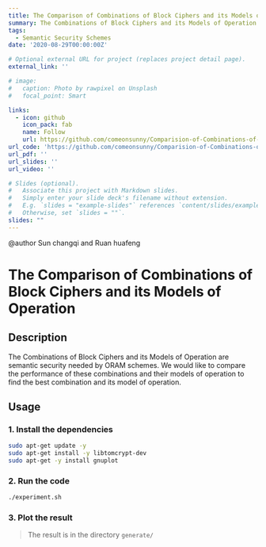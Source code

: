 ```yaml
---
title: The Comparison of Combinations of Block Ciphers and its Models of Operation
summary: The Combinations of Block Ciphers and its Models of Operation are semantic security needed by ORAM schemes. We would like to compare the performance of these combinations and their models of operation to find the best combination and its model of operation.
tags:
  - Semantic Security Schemes
date: '2020-08-29T00:00:00Z'

# Optional external URL for project (replaces project detail page).
external_link: ''

# image:
#   caption: Photo by rawpixel on Unsplash
#   focal_point: Smart

links:
  - icon: github
    icon_pack: fab
    name: Follow
    url: https://github.com/comeonsunny/Comparision-of-Combinations-of-Block-Cipher-and-its-models-of-operation-
url_code: 'https://github.com/comeonsunny/Comparision-of-Combinations-of-Block-Cipher-and-its-models-of-operation-'
url_pdf: ''
url_slides: ''
url_video: ''

# Slides (optional).
#   Associate this project with Markdown slides.
#   Simply enter your slide deck's filename without extension.
#   E.g. `slides = "example-slides"` references `content/slides/example-slides.md`.
#   Otherwise, set `slides = ""`.
slides: ""
---
```


@author Sun changqi and Ruan huafeng
# The Comparison of Combinations of Block Ciphers and its Models of Operation

## Description
The Combinations of Block Ciphers and its Models of Operation are semantic security needed by ORAM schemes. We would like to compare the performance of these combinations and their models of operation to find the best combination and its model of operation.

## Usage
### 1. Install the dependencies
```bash
sudo apt-get update -y
sudo apt-get install -y libtomcrypt-dev
sudo apt-get -y install gnuplot
```
### 2. Run the code
```bash
./experiment.sh
```
### 3. Plot the result
> The result is in the directory `generate/`



